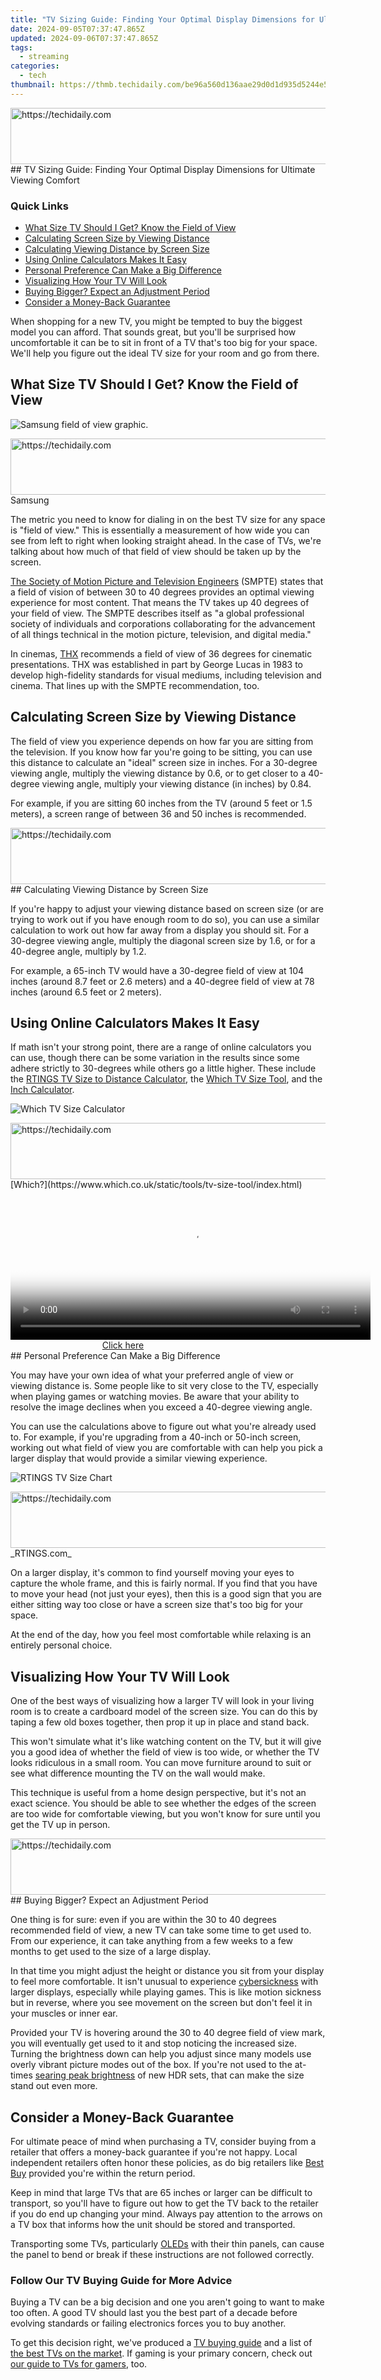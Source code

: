 ```yaml
---
title: "TV Sizing Guide: Finding Your Optimal Display Dimensions for Ultimate Viewing Comfort"
date: 2024-09-05T07:37:47.865Z
updated: 2024-09-06T07:37:47.865Z
tags:
  - streaming
categories:
  - tech
thumbnail: https://thmb.techidaily.com/be96a560d136aae29d0d1d935d5244e5292b9067e58872c0b73ef94229888129.jpg
---
```


<!-- affiliate ads begin -->
<a href="https://aligracehair.sjv.io/c/5597632/2027181/19272" target="_top" id="2027181">
  <img src="//a.impactradius-go.com/display-ad/19272-2027181" border="0" alt="https://techidaily.com" width="728" height="90"/>
</a>
<img height="0" width="0" src="https://aligracehair.sjv.io/i/5597632/2027181/19272" style="position:absolute;visibility:hidden;" border="0" />
<!-- affiliate ads end -->
## TV Sizing Guide: Finding Your Optimal Display Dimensions for Ultimate Viewing Comfort

### Quick Links

* [What Size TV Should I Get? Know the Field of View](https://instagram-video-files.techidaily.com/updated-decoding-the-best-timing-strategies-for-instagram-posts/)
* [Calculating Screen Size by Viewing Distance](https://instagram-video-files.techidaily.com/updated-in-2024-unlocking-potential-a-guide-to-dominating-your-instagram-posts/)
* [Calculating Viewing Distance by Screen Size](https://fox-boxes.techidaily.com/new-from-verbal-to-written-an-intensive-guide-to-google-document-voice-functionality/)
* [Using Online Calculators Makes It Easy](https://techidaily.com/how-to-upgrade-or-downgrade-apple-iphone-14-pro-without-itunes-drfone-by-drfone-ios-system-repair-ios-system-repair/)
* [Personal Preference Can Make a Big Difference](https://instagram-video-recordings.techidaily.com/updated-smooth-path-from-instagram-visuals-to-mp3-sound-for-2024/)
* [Visualizing How Your TV Will Look](https://tiktok-videos.techidaily.com/updated-2024-approved-trending-triumphs-your-guide-to-the-top-tiktok-game-frenzy/)
* [Buying Bigger? Expect an Adjustment Period](https://review-topics.techidaily.com/oppo-find-x7-tutorial-bypass-lock-screen-security-password-pin-fingerprint-pattern-by-drfone-android-unlock-android-unlock/)
* [Consider a Money-Back Guarantee](https://youtube-blog.techidaily.com/ed-the-symbiotic-relationship-between-cities-and-ecology-for-2024/)

 When shopping for a new TV, you might be tempted to buy the biggest model you can afford. That sounds great, but you'll be surprised how uncomfortable it can be to sit in front of a TV that's too big for your space. We'll help you figure out the ideal TV size for your room and go from there.

##  What Size TV Should I Get? Know the Field of View

![Samsung field of view graphic.](https://static1.howtogeekimages.com/wordpress/wp-content/uploads/2024/04/samsung-field-of-view.jpg) 

<!-- affiliate ads begin -->
<a href="https://aligracehair.sjv.io/c/5597632/1934142/19272" target="_top" id="1934142">
  <img src="//a.impactradius-go.com/display-ad/19272-1934142" border="0" alt="https://techidaily.com" width="728" height="90"/>
</a>
<img height="0" width="0" src="https://aligracehair.sjv.io/i/5597632/1934142/19272" style="position:absolute;visibility:hidden;" border="0" />
<!-- affiliate ads end -->
Samsung

 The metric you need to know for dialing in on the best TV size for any space is "field of view." This is essentially a measurement of how wide you can see from left to right when looking straight ahead. In the case of TVs, we're talking about how much of that field of view should be taken up by the screen.

[The Society of Motion Picture and Television Engineers](https://www.smpte.org/) (SMPTE) states that a field of vision of between 30 to 40 degrees provides an optimal viewing experience for most content. That means the TV takes up 40 degrees of your field of view. The SMPTE describes itself as "a global professional society of individuals and corporations collaborating for the advancement of all things technical in the motion picture, television, and digital media."

 In cinemas, [THX](https://www.thx.com/) recommends a field of view of 36 degrees for cinematic presentations. THX was established in part by George Lucas in 1983 to develop high-fidelity standards for visual mediums, including television and cinema. That lines up with the SMPTE recommendation, too.

##  Calculating Screen Size by Viewing Distance

 The field of view you experience depends on how far you are sitting from the television. If you know how far you're going to be sitting, you can use this distance to calculate an "ideal" screen size in inches. For a 30-degree viewing angle, multiply the viewing distance by 0.6, or to get closer to a 40-degree viewing angle, multiply your viewing distance (in inches) by 0.84.

 For example, if you are sitting 60 inches from the TV (around 5 feet or 1.5 meters), a screen range of between 36 and 50 inches is recommended.

<!-- affiliate ads begin -->
<a href="https://appsumo.8odi.net/c/5597632/2082542/7443" target="_top" id="2082542">
  <img src="//a.impactradius-go.com/display-ad/7443-2082542" border="0" alt="https://techidaily.com" width="728" height="90"/>
</a>
<img height="0" width="0" src="https://appsumo.8odi.net/i/5597632/2082542/7443" style="position:absolute;visibility:hidden;" border="0" />
<!-- affiliate ads end -->
##  Calculating Viewing Distance by Screen Size

 If you're happy to adjust your viewing distance based on screen size (or are trying to work out if you have enough room to do so), you can use a similar calculation to work out how far away from a display you should sit. For a 30-degree viewing angle, multiply the diagonal screen size by 1.6, or for a 40-degree angle, multiply by 1.2.

 For example, a 65-inch TV would have a 30-degree field of view at 104 inches (around 8.7 feet or 2.6 meters) and a 40-degree field of view at 78 inches (around 6.5 feet or 2 meters).

##  Using Online Calculators Makes It Easy

 If math isn't your strong point, there are a range of online calculators you can use, though there can be some variation in the results since some adhere strictly to 30-degrees while others go a little higher. These include the [RTINGS TV Size to Distance Calculator](https://www.rtings.com/tv/reviews/by-size/size-to-distance-relationship), the [Which TV Size Tool](https://www.which.co.uk/static/tools/tv-size-tool/index.html), and the [Inch Calculator](https://www.inchcalculator.com/tv-size-viewing-distance-calculator/).

![Which TV Size Calculator](https://static1.howtogeekimages.com/wordpress/wp-content/uploads/2021/08/which_tv_size_tool.png) 

<!-- affiliate ads begin -->
<a href="https://appsumo.8odi.net/c/5597632/2082533/7443" target="_top" id="2082533">
  <img src="//a.impactradius-go.com/display-ad/7443-2082533" border="0" alt="https://techidaily.com" width="728" height="90"/>
</a>
<img height="0" width="0" src="https://appsumo.8odi.net/i/5597632/2082533/7443" style="position:absolute;visibility:hidden;" border="0" />
<!-- affiliate ads end -->
[Which?](https://www.which.co.uk/static/tools/tv-size-tool/index.html)

<!-- affiliate ads begin -->
<span id="1983552">
					<video width="576" height="240" style="cursor:pointer"
           poster="//a.impactradius-go.com/display-clicktoplayimage/1983552.png"
           onclick="if(!this.playClicked){this.play();this.setAttribute('controls',true);this.playClicked=true;}">
	   <source src="//a.impactradius-go.com/display-ad/22993-1983552">
	   <img src="//a.impactradius-go.com/display-clicktoplayimage/1983552.png" style="border: none; height: 100%; width: 100%; object-fit: contain">
	</video>
	<div style="width:360px;text-align:center"><a href="javascript:window.open(decodeURIComponent('https%3A%2F%2Fhomestyler.sjv.io%2Fc%2F5597632%2F1983552%2F22993'), '_blank');void(0);">Click here</a></div>
</span>
<img height="0" width="0" src="https://imp.pxf.io/i/5597632/1983552/22993" style="position:absolute;visibility:hidden;" border="0" />
<!-- affiliate ads end -->
##  Personal Preference Can Make a Big Difference

 You may have your own idea of what your preferred angle of view or viewing distance is. Some people like to sit very close to the TV, especially when playing games or watching movies. Be aware that your ability to resolve the image declines when you exceed a 40-degree viewing angle.

 You can use the calculations above to figure out what you're already used to. For example, if you're upgrading from a 40-inch or 50-inch screen, working out what field of view you are comfortable with can help you pick a larger display that would provide a similar viewing experience.

![RTINGS TV Size Chart](https://static1.howtogeekimages.com/wordpress/wp-content/uploads/2021/08/tv-size-chart.png) 

<!-- affiliate ads begin -->
<a href="https://aligracehair.sjv.io/c/5597632/2016148/19272" target="_top" id="2016148">
  <img src="//a.impactradius-go.com/display-ad/19272-2016148" border="0" alt="https://techidaily.com" width="728" height="90"/>
</a>
<img height="0" width="0" src="https://aligracehair.sjv.io/i/5597632/2016148/19272" style="position:absolute;visibility:hidden;" border="0" />
<!-- affiliate ads end -->
_RTINGS.com_

 On a larger display, it's common to find yourself moving your eyes to capture the whole frame, and this is fairly normal. If you find that you have to move your head (not just your eyes), then this is a good sign that you are either sitting way too close or have a screen size that's too big for your space.

 At the end of the day, how you feel most comfortable while relaxing is an entirely personal choice.

##  Visualizing How Your TV Will Look

 One of the best ways of visualizing how a larger TV will look in your living room is to create a cardboard model of the screen size. You can do this by taping a few old boxes together, then prop it up in place and stand back.

 This won't simulate what it's like watching content on the TV, but it will give you a good idea of whether the field of view is too wide, or whether the TV looks ridiculous in a small room. You can move furniture around to suit or see what difference mounting the TV on the wall would make.

 This technique is useful from a home design perspective, but it's not an exact science. You should be able to see whether the edges of the screen are too wide for comfortable viewing, but you won't know for sure until you get the TV up in person.

<!-- affiliate ads begin -->
<a href="https://aligracehair.sjv.io/c/5597632/1880960/19272" target="_top" id="1880960">
  <img src="//a.impactradius-go.com/display-ad/19272-1880960" border="0" alt="https://techidaily.com" width="728" height="90"/>
</a>
<img height="0" width="0" src="https://aligracehair.sjv.io/i/5597632/1880960/19272" style="position:absolute;visibility:hidden;" border="0" />
<!-- affiliate ads end -->
##  Buying Bigger? Expect an Adjustment Period

 One thing is for sure: even if you are within the 30 to 40 degrees recommended field of view, a new TV can take some time to get used to. From our experience, it can take anything from a few weeks to a few months to get used to the size of a large display.

 In that time you might adjust the height or distance you sit from your display to feel more comfortable. It isn't unusual to experience [cybersickness](https://fox-cloud.techidaily.com/new-2024-approved-ditch-dullness-boosting-speed-in-android-videos/) with larger displays, especially while playing games. This is like motion sickness but in reverse, where you see movement on the screen but don't feel it in your muscles or inner ear.

 Provided your TV is hovering around the 30 to 40 degree field of view mark, you will eventually get used to it and stop noticing the increased size. Turning the brightness down can help you adjust since many models use overly vibrant picture modes out of the box. If you're not used to the at-times [searing peak brightness](https://facebook-clips.techidaily.com/updated-2024-approved-covert-videography-the-premier-8-downloader-list/) of new HDR sets, that can make the size stand out even more.

##  Consider a Money-Back Guarantee

 For ultimate peace of mind when purchasing a TV, consider buying from a retailer that offers a money-back guarantee if you're not happy. Local independent retailers often honor these policies, as do big retailers like [Best Buy](https://shop-links.co/link/?exclusive=1&publisher_slug=itechdaily19598&url=https%3A%2F%2Fwww.bestbuy.com%2Fsite%2Fhelp-topics%2Freturn-exchange-policy%2Fpcmcat260800050014.c%3Fid%3Dpcmcat260800050014%26intl%3Dnosplash) provided you're within the return period.

 Keep in mind that large TVs that are 65 inches or larger can be difficult to transport, so you'll have to figure out how to get the TV back to the retailer if you do end up changing your mind. Always pay attention to the arrows on a TV box that informs how the unit should be stored and transported.

 Transporting some TVs, particularly [OLEDs](https://review-topics.techidaily.com/mkv-to-sony-xperia-5-v-converter-convert-mkv-for-sony-xperia-5-v-by-aiseesoft-video-converter-play-mkv-on-android/) with their thin panels, can cause the panel to bend or break if these instructions are not followed correctly.

### **Follow Our TV Buying Guide for More Advice** 

 Buying a TV can be a big decision and one you aren't going to want to make too often. A good TV should last you the best part of a decade before evolving standards or failing electronics forces you to buy another.

 To get this decision right, we've produced a [TV buying guide](https://some-guidance.techidaily.com/master-the-remastered-yakuza-3-for-pc-with-these-essential-stability-fixes/) and a list of [the best TVs on the market](https://smart-video-creator.techidaily.com/jaycut-for-beginners-learn-how-to-edit-videos-online-for-free/). If gaming is your primary concern, check out [our guide to TVs for gamers](https://article-helps.techidaily.com/2024-approved-best-wearable-action-cameras-for-extreme-sport/), too.

<ins class="adsbygoogle"
     style="display:block"
     data-ad-format="autorelaxed"
     data-ad-client="ca-pub-7571918770474297"
     data-ad-slot="1223367746"></ins>



<ins class="adsbygoogle"
     style="display:block"
     data-ad-client="ca-pub-7571918770474297"
     data-ad-slot="8358498916"
     data-ad-format="auto"
     data-full-width-responsive="true"></ins>


